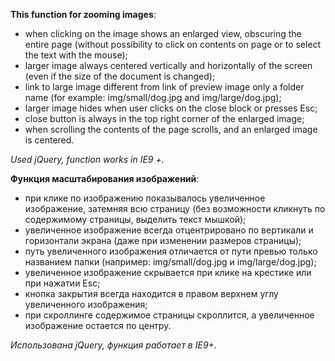 **This function for zooming images**:
* when clicking on the image shows an enlarged view, obscuring the entire page (without possibility to click on contents on page or to select the text with the mouse);
* larger image always centered vertically and horizontally of the screen (even if the size of the document is changed);
* link to large image different from link of preview image only a folder name (for example: img/small/dog.jpg and img/large/dog.jpg);
* larger image hides when user clicks on the close block or presses Esc;
* close button is always in the top right corner of the enlarged image;
* when scrolling the contents of the page scrolls, and an enlarged image is centered.

*Used jQuery, function works in IE9 +.*

**Функция масштабирования изображений**:
* при клике по изображению показывалось увеличенное изображение, затемняя всю страницу (без возможности кликнуть по содержимому страницы, выделить текст мышкой);
* увеличенное изображение всегда отцентрировано по вертикали и горизонтали экрана (даже при изменении размеров страницы);
* путь увеличенного изображения отличается от пути превью только названием папки (например: img/small/dog.jpg и img/large/dog.jpg);
* увеличенное изображение скрывается при клике на крестике или при нажатии Esc;
* кнопка закрытия всегда находится в правом верхнем углу увеличенного изображения;
* при скроллинге содержимое страницы скроллится, а увеличенное изображение остается по центру.

*Использована jQuery, функция работает в IE9+.*